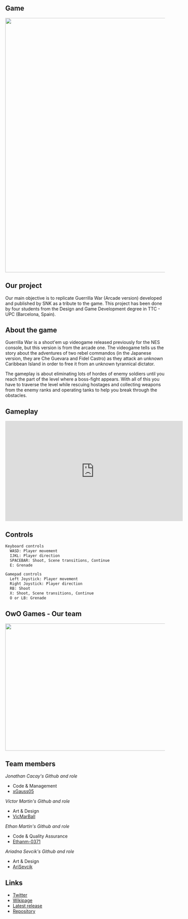 ## Game

<p align="center"><img src="https://user-images.githubusercontent.com/57706173/155706887-e6121473-e1ac-4a2f-a602-30ab4cdf49a2.jpg" width="600" height="800"></p>

## Our project

Our main objective is to replicate Guerrilla War (Arcade version) developed and published by SNK as a tribute to the game. This project has been done by four students from the Design and Game Development degree in TTC - UPC (Barcelona, Spain).

## About the game

Guerrilla War is a shoot'em up videogame released previously for the NES console, but this version is from the arcade one. The videogame tells us the story about the adventures of two rebel commandos (in the Japanese version, they are Che Guevara and Fidel Castro) as they attack an unknown Caribbean Island in order to free it from an unknown tyrannical dictator.

The gameplay is about eliminating lots of hordes of enemy soldiers until you reach the part of the level where a boss-fight appears. With all of this you have to traverse the level while rescuing hostages and collecting weapons from the enemy ranks and operating tanks to help you break through the obstacles.

## Gameplay

<iframe width="560" height="315" src="https://www.youtube.com/embed/IJbKSpz9Nc8" title="YouTube video player" frameborder="0" allow="accelerometer; autoplay; clipboard-write; encrypted-media; gyroscope; picture-in-picture" allowfullscreen></iframe>

## Controls

```markdown
Keyboard controls
  WASD: Player movement
  IJKL: Player direction
  SPACEBAR: Shoot, Scene transitions, Continue
  E: Grenade
```

```markdown
Gamepad controls
  Left Joystick: Player movement
  Right Joystick: Player direction
  RB: Shoot
  X: Shoot, Scene transitions, Continue
  O or LB: Grenade
```
## OwO Games - Our team

<p align="center"><img src="https://user-images.githubusercontent.com/57706173/156781956-14cebd4a-57de-45af-838e-e8a65c78b6b5.jpeg" width="600" height="400"></p>

## Team members

_Jonathan Cacay's Github and role_

+ Code & Management
+ [xGauss05](https://github.com/xGauss05)

_Víctor Martin's Github and role_

+ Art & Design
+ [VicMarBall](https://github.com/VicMarBall)

_Ethan Martin's Github and role_

+ Code & Quality Assurance
+ [Ethanm-0371](https://github.com/Ethanm-0371)

_Ariadna Sevcik's Github and role_

+ Art & Design
+ [AriSevcik](https://github.com/AriSevcik)

## Links

- [Twitter](https://twitter.com/0woGames)
- [Wikipage](https://github.com/xGauss05/OwoGamesProject1/wiki)
- [Latest release](https://github.com/xGauss05/OwoGamesProject1/releases/tag/GuerrillaWar-v1.0)
- [Repository](https://github.com/xGauss05/OwoGamesProject1)
